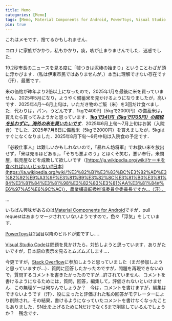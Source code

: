 ```yaml
---
title: Memo
categories: [Memo]
tags: [Memo, Material Components for Android, PowerToys, Visual Studio Code, Stack Overflow]
pin: true
---
```

これはメモです．捨てるかもしれません．

コロナに家族がかかり，私もかかり，痰，咳が止まりませんでした．迷惑でした．

19.2秒市長のニュースを見る度に「噓つきは泥棒の始まり」ということわざが頭に浮かびます．（私は伊東市民ではありませんが，）本当に理解できない存在です（汗）．最悪です．

米の価格が昨年より2倍以上になったので，2025年1月を最後に米を買っていません．2025年5月になり，ようやく備蓄米を見かけるようになりましたが，高いです．2025年4月～6月上旬は，いただき物のご飯（米）を3回だけ食べました．代わりは，パン，うどんです．1kgで400円（5kgで2000円）の備蓄米は，買えたら買ってみようかと思っています．<ins>***1kgで341円（5kgで1705円）の関税を払わずに，海外の米を買いたいです***</ins>．2025年6月上旬～7月上旬はお粥（入院食）でした．2025年7月8日に備蓄米（5kgで2000円）を買えましたが，5kgはすぐになくなりました．2025年8月下旬～9月中旬は入院食の予定です．

『必殺仕事人』は難しいかもしれないので，『暴れん坊将軍』でお救い米を放出せず，「米は売るほどある」，「そちも悪よのう」とほくそ笑む，悪い奉行，米問屋，転売屋などを成敗して欲しいです（[https://ja.wikipedia.org/wiki/ケーキを食べればいいじゃない#日本](https://ja.wikipedia.org/wiki/%E3%82%B1%E3%83%BC%E3%82%AD%E3%82%92%E9%A3%9F%E3%81%B9%E3%82%8C%E3%81%B0%E3%81%84%E3%81%84%E3%81%98%E3%82%83%E3%81%AA%E3%81%84#%E6%97%A5%E6%9C%AC)）．農業構造転換推進委員会委員長ですか…（汗）．

…

いちばん興味があるのは[Material Components for Android](https://github.com/material-components/material-components-android)ですが，pull requestはあまりマージされていないようですので，色々「浮気」をしています．

[PowerToys](https://github.com/microsoft/PowerToys)は2回目以降のビルドが変ですし…．

[Visual Studio Code](https://code.visualstudio.com/)は問題を見かけたら，対処しようと思っています．ありがたいですが，日本語の表示を見るとムズムズします…．

今更ですが，[Stack Overflow](https://stackoverflow.com/)に参加しようと思っていました（まだ参加しようと思っていますが…）．質問に回答したかったのですが，問題を再現できないので，質問するコメントを書きたかったのですが…許されていません．コメントを書けるようになるためには，質問，回答，編集して，評価されないといけません．この無理ゲーは何なんでしょうか？　今は，コメントを書けますが，編集はできないようです（汗）．役に立ったと評価された私の回答がモデレーターにより削除され，その結果，書けるようになっていたコメントを書けなくなったこともありました．SN比を上げるためにNだけでなくSまで削除しているんでしょうか？　残念です．